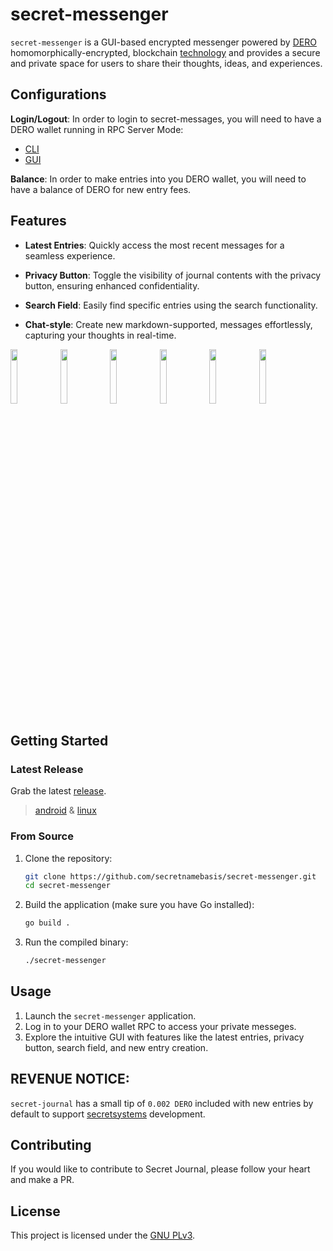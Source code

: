 
# secret-messenger

`secret-messenger` is a GUI-based encrypted messenger powered by [DERO](https://github.com/deroproject/derohe) homomorphically-encrypted, blockchain [technology](https://github.com/deroproject/graviton) and provides a secure and private space for users to share their thoughts, ideas, and experiences.


## Configurations

**Login/Logout**: In order to login to secret-messages, you will need to have a DERO wallet running in RPC Server Mode: 
- [CLI](https://github.com/deroproject/derohe/releases/latest)
- [GUI](https://github.com/DEROFDN/Engram/releases/latest)

**Balance**: In order to make entries into you DERO wallet, you will need to have a balance of DERO for new entry fees.  

## Features

- **Latest Entries**: Quickly access the most recent messages for a seamless experience.
  
- **Privacy Button**: Toggle the visibility of journal contents with the privacy button, ensuring enhanced confidentiality.

- **Search Field**: Easily find specific entries using the search functionality.

- **Chat-style**: Create new markdown-supported, messages effortlessly, capturing your thoughts in real-time.
  
<img src="https://github.com/secretnamebasis/secret-messenger/assets/86203717/52694995-2397-49c3-914b-830dbb71ab89" width="15%"></img> <img src="https://github.com/secretnamebasis/secret-messenger/assets/86203717/ecfa5927-a1e6-4323-9b66-d4703cdd1720" width="15%"></img> <img src="https://github.com/secretnamebasis/secret-messenger/assets/86203717/7cb87326-6d45-4e81-b740-eea42c1ab9fe" width="15%"></img> <img src="https://github.com/secretnamebasis/secret-messenger/assets/86203717/f0ef31fe-debd-483f-b885-2558513b7476" width="15%"></img> <img src="https://github.com/secretnamebasis/secret-messenger/assets/86203717/436528bb-2fc9-46a6-b38d-30e07d528ed2" width="15%"></img> <img src="https://github.com/secretnamebasis/secret-messenger/assets/86203717/a2828339-a7e9-44a3-ba42-a94e1c742e4e" width="15%"></img> 


## Getting Started

### Latest Release

Grab the latest [release](https://github.com/secretnamebasis/secret-messages/releases/latest/).

> [android](https://github.com/secretnamebasis/secret-messages/releases/latest/) & [linux](https://github.com/secretnamebasis/secret-messages/releases/latest/) 


### From Source

1. Clone the repository:

   ```bash
   git clone https://github.com/secretnamebasis/secret-messenger.git
   cd secret-messenger
   ```

2. Build the application (make sure you have Go installed):

   ```bash
   go build .
   ```

3. Run the compiled binary:

   ```bash
   ./secret-messenger
   ```


## Usage

1. Launch the `secret-messenger` application.
2. Log in to your DERO wallet RPC to access your private messeges.
3. Explore the intuitive GUI with features like the latest entries, privacy button, search field, and new entry creation.

## REVENUE NOTICE: 
 `secret-journal` has a small tip of `0.002 DERO` included with new entries by default to support [secretsystems](https://github.com/secretsystems) development. 

## Contributing

If you would like to contribute to Secret Journal, please follow your heart and make a PR.

## License

This project is licensed under the [GNU PLv3](LICENSE).
